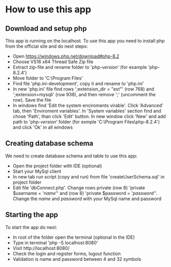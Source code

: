 # How to use this app

## Download and setup php

This app is running on the localhost. To use this app you need to install php from the official site and do next steps:

- Open https://windows.php.net/download#php-8.2
- Choose VS16 x64 Thread Safe Zip file
- Extract zip-file and rename folder to 'php-_version_' (for example 'php-8.2.4')
- Move folder to 'C:\Program Files\'
- Find file 'php.ini-development', copy it and rename to 'php.ini'
- In new 'php.ini' file find rows ';extension_dir = "ext"' (row 768) and ';extension=mysqli' (row 938), and then remove ';' (uncomment the row). Save the file
- In windows find 'Edit the system enciroments virable'. Click 'Advanced' tab, then 'Enviroment variables'. In 'System variables' section find and chose 'Path', than click 'Edit' button. In new window click 'New' and add path to 'php-_version_' folder (for exmple 'C:\Program Files\php-8.2.4') and click 'Ok' in all windows

## Creating database schema

We need to create database schema and table to use this app:

- Open the project folder with IDE (optional)
- Start your MySql client
- In new tab run script (copy and run) from file 'createUserSchema.sql' in project folder
- Edit file 'dbConnect.php'. Change rows private (row 8) 'private $username = '_name_'' and (row 8) 'private $password = '_password_''. Change the _name_ and _password_ with your MySql name and password

## Starting the app

To start the app do next:

- In root of the folder open the terminal (optional in the IDE)
- Type in terminal 'php -S localhost:8080'
- Visit http://localhost:8080/
- Check the login and register forms, logout function
- Validation is name and password between 4 and 32 symbols
